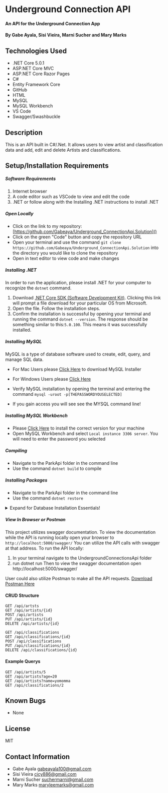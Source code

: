 # Underground Connection API 

#### An API for the Underground Connection App

#### By Gabe Ayala, Sisi Vieira, Marni Sucher and Mary Marks

## Technologies Used

- .NET Core 5.0.1
- ASP.NET Core MVC
- ASP.NET Core Razor Pages
- C#
- Entity Framework Core
- GitHub
- HTML
- MySQL
- MySQL Workbench
- VS Code
- Swagger/Swashbuckle

## Description

This is an API built in C#/.Net. It allows users to view artist and classification data and add, edit and delete Artists and classifications. 

## Setup/Installation Requirements

##### Software Requirements

1. Internet browser
2. A code editor such as VSCode to view and edit the code
3. .NET or follow along with the Installing .NET instructions to install .NET

##### Open Locally

- Click on the link to my repository: [https://github.com/Gabeaya/Underground_ConnectionApi.Solution]()
- Click on the green "Code" button and copy the repository URL
- Open your terminal and use the command `git clone https://github.com/Gabeaya/Underground_ConnectionApi.Solution` into the directory you would like to clone the repository
- Open in text editor to view code and make changes

##### Installing .NET

In order to run the application, please install .NET for your computer to recognize the `dotnet` command.

1. Download [.NET Core SDK (Software Development Kit)](https://dotnet.microsoft.com/download/dotnet). Clicking this link will prompt a file download for your particular OS from Microsoft.
2. Open the file. Follow the installation steps.
3. Confirm the installation is successful by opening your terminal and running the command `dotnet --version`. The response should be something similar to this:`5.0.100`. This means it was successfully installed.

##### Installing MySQL

MySQL is a type of database software used to create, edit, query, and manage SQL data.

- For Mac Users please [Click Here](https://dev.mysql.com/downloads/file/?id=484914) to download MySQL Installer
- For Windows Users please [Click Here](https://dev.mysql.com/downloads/file/?id=484919)

- Verify MySQL installation by opening the terminal and entering the command `mysql -uroot -p[THEPASSWORDYOUSELECTED]`
- If you gain access you will see see the MYSQL command line!

##### Installing MySQL Workbench

- Please [Click Here](https://dev.mysql.com/downloads/workbench/) to install the correct version for your machine
- Open MySQL Workbench and select `Local instance 3306 server`. You will need to enter the password you selected

##### Compiling

- Navigate to the ParkApi folder in the command line
- Use the command `dotnet build` to compile

##### Installing Packages

- Navigate to the ParkApi folder in the command line
- Use the command `dotnet restore`

<details>

  <summary>Expand for Database Installation Essentials!</summary>

### Database Connection

Create a connection string to connect the database to the web application

1. Create a file in the root directory called `appsettings.json`
2. Add the code below:

```
{
  "Logging": {
    "LogLevel": {
      "Default": "Warning",
      "Microsoft": "Information",
      "Microsoft.Hosting.Lifetime": "Information"
    }
  },
  "AllowedHosts": "*",
  "ConnectionStrings": {
      "DefaultConnection": "Server=localhost;Port=3306;database=[YOUR-DATABASE-NAME-HERE];uid=[YOUR-USERNAME-HERE];pwd=[YOUR-PASSWORD-HERE];"
  }
}
```

- Update all the information above in the square brackets. Change the server, port, and uid if necessary.

### Import/Update Database Using Entity Framework Core

- Navigate to `UndergroundConnectionsApi` directory in terminal
- Use the command `dotnet ef database update` to update the database migration through Entity Framework Core


### Update Database Using MySQL Workbench

1. Open MySQL Workbench
2. Click on Server > Data Import in the top navigation bar
3. Select `Import from Self-Contained File`
4. Select the `Default Target Schema` or create new schema
5. Select all Schema Objects you would like to import
6. Select `Dump Structure and Data`
7. Click `Start Import`

</details>

##### View In Browser or Postman
This project utilizes swagger documentation. To view the documentation while the API is running locally open your browser to `http://localhost:5000/swagger/` You can utilize the API calls with swagger at that address.
To run the API locally:
1. In your terminal navigate to the UndergroundConnectionsApi folder
2. run dotnet run
Then to view the swagger documentation open http://localhost:5000/swagger/

User could also utilize Postman to make all the API requests. [Download Postman Here](https://www.postman.com/downloads/)

#### CRUD Structure
```
GET /api/artsts
GET /api/artists/{id}
POST /api/artists
PUT /api/artists/{id}
DELETE /api/artists/{id}

GET /api/classifications
GET /api/classifications/{id}
POST /api/classifications
PUT /api/classifications/{id}
DELETE /api/classifications/{id}
```

#### Example Querys
```
GET /api/artists/5
GET /api/artists?age=20
GET /api/artists?name=yomomma
GET /api/classifications/2
```

## Known Bugs

* None

## License

MIT

## Contact Information

* Gabe Ayala <gabeayala100@gmail.com>
* Sisi Vieira <cicy886@gmail.com>
* Marni Sucher <suchermarni@gmail.com>
* Mary Marks <maryleemarks@gmail.com>